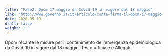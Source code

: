 ```yaml
---
title: "Fase2: Dpcm 17 maggio da Covid-19 in vigore dal 18 maggio"
link: "http://www.governo.it/it/articolo/conte-firma-il-dpcm-17-maggio-2020/14616"
date: 2020-05-19
draft: false
weight: 1
---
```


Dpcm recante le misure per il contenimento dell'emergenza epidemiologica da Covid-19 in vigore dal 18 maggio.
Testo ufficiale e Allegati
